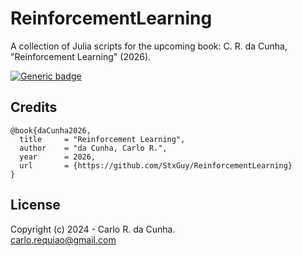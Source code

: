 # ReinforcementLearning

A collection of Julia scripts for the upcoming book: C. R. da Cunha, "Reinforcement Learning" (2026).



[![Generic badge](https://img.shields.io/badge/GitHub-StxGuy/ReinforcementLearning-<COLOR>.svg)](https://github.com/StxGuy/ReinforcementLearning)


## Credits
        
    @book{daCunha2026,
      title     = "Reinforcement Learning",
      author    = "da Cunha, Carlo R.",
      year      = 2026,
      url       = {https://github.com/StxGuy/ReinforcementLearning}
    }        
        
## License

Copyright (c) 2024 - Carlo R. da Cunha. \
<carlo.requiao@gmail.com>
